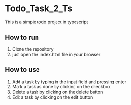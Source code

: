 # Todo_Task_2_Ts
This is a simple todo project in typescript
## How to run
1. Clone the repository
2. just open the index.html file in your browser
## How to use
1. Add a task by typing in the input field and pressing enter
2. Mark a task as done by clicking on the checkbox
3. Delete a task by clicking on the delete button
4. Edit a task by clicking on the edit button
